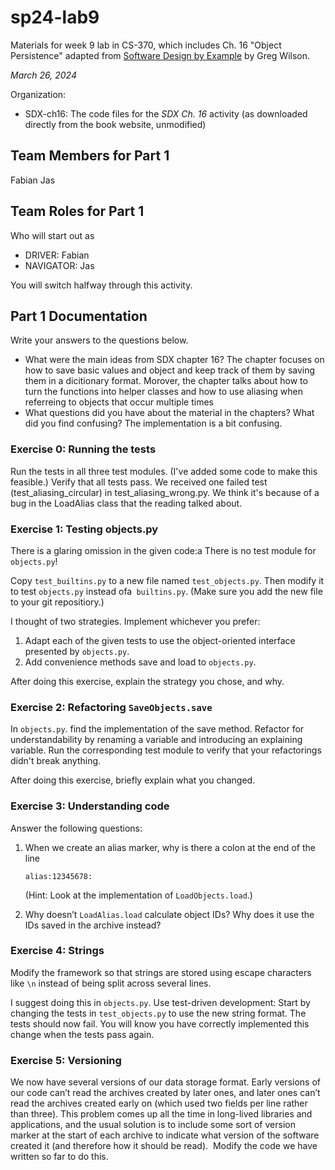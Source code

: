 # sp24-lab9

Materials for week 9 lab in CS-370, which includes Ch. 16 "Object Persistence" adapted from [Software Design by Example](https://third-bit.com/sdxpy/) by Greg Wilson.

_March 26, 2024_

Organization:

- SDX-ch16: The code files for the _SDX Ch. 16_ activity (as downloaded directly from the book website, unmodified)

## Team Members for Part 1

Fabian Jas

## Team Roles for Part 1

Who will start out as

- DRIVER: Fabian
- NAVIGATOR: Jas

You will switch halfway through this activity.

## Part 1 Documentation

Write your answers to the questions below.

- What were the main ideas from SDX chapter 16?
  The chapter focuses on how to save basic values and object and keep track of them by saving them in a dicitionary format. Morover, the chapter talks about how to turn the functions into helper classes and how to use aliasing when referreing to objects that occur multiple times
- What questions did you have about the material in the chapters? What did you find confusing?
  The implementation is a bit confusing.

### Exercise 0: Running the tests

Run the tests in all three test modules. (I've added some code to make this feasible.) Verify that all tests pass.
We received one failed test (test_aliasing_circular) in test_aliasing_wrong.py. We think it's because of a bug in the LoadAlias class that the reading talked about.

### Exercise 1: Testing objects.py

There is a glaring omission in the given code:a
There is no test module for `objects.py`!

Copy `test_builtins.py` to a new file named `test_objects.py`.
Then modify it to test `objects.py` instead ofa` builtins.py`.
(Make sure you add the new file to your git repositiory.)

I thought of two strategies. Implement whichever you prefer:

1. Adapt each of the given tests to use the object-oriented interface presented by `objects.py`.
2. Add convenience methods save and load to `objects.py`.

After doing this exercise, explain the strategy you chose, and why.

### Exercise 2: Refactoring `SaveObjects.save`

In `objects.py`. find the implementation of the save method.
Refactor for understandability by renaming a variable and introducing an explaining variable.
Run the corresponding test module to verify that your refactorings didn't break anything.

After doing this exercise, briefly explain what you changed.

### Exercise 3: Understanding code

Answer the following questions:

1.  When we create an alias marker, why is there a colon at the end of the line

        alias:12345678:

    (Hint: Look at the implementation of `LoadObjects.load`.)

2.  Why doesn’t `LoadAlias.load` calculate object IDs?
    Why does it use the IDs saved in the archive instead?

### Exercise 4: Strings

Modify the framework so that strings are stored using escape characters
like `\n` instead of being split across several lines.

I suggest doing this in `objects.py`.
Use test-driven development:
Start by changing the tests in `test_objects.py` to use the new string format.
The tests should now fail. You will know you have correctly implemented this change when the tests pass again.

### Exercise 5: Versioning

We now have several versions of our data storage format.
Early versions of our code can’t read the archives created by later ones,
and later ones can’t read the archives created early on
(which used two fields per line rather than three).
This problem comes up all the time in long-lived libraries and applications,
and the usual solution is to include some sort of version marker
at the start of each archive to indicate what version of the software
created it (and therefore how it should be read). 
Modify the code we have written so far to do this.
